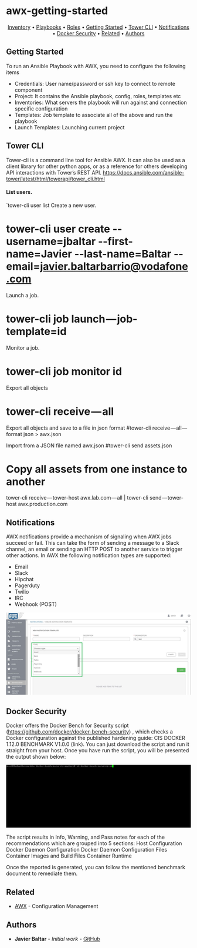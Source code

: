 # awx-getting-started
<p align="center">
  <a href="#Inventory">Inventory</a> •
  <a href="#Playbooks">Playbooks</a> •
  <a href="#Roles">Roles</a> •
  <a href="#Getting-Started">Getting Started</a> •
  <a href="#Tower-CLI">Tower CLI</a> •
  <a href="#Notifications">Notifications</a> •
  <a href="#Docker-Security">Docker Security</a> •
  <a href="#related">Related</a> •
  <a href="#Authors">Authors</a>
</p>

## Getting Started
To run an Ansible Playbook with AWX, you need to configure the following items
- Credentials: User name/password or ssh key to connect to remote component
- Project: It contains the Ansible playbook, config, roles, templates etc
- Inventories : What servers the playbook will run against and connection specific configuration
- Templates: Job template to associate all of the above and run the playbook
- Launch Templates: Launching current project

## Tower CLI
Tower-cli is a command line tool for Ansible AWX. It can also be used as a client library for other python apps, or as a reference for others developing API interactions with Tower’s REST API.
https://docs.ansible.com/ansible-tower/latest/html/towerapi/tower_cli.html 

#### List users.
`tower-cli user list
Create a new user.
# tower-cli user create --username=jbaltar --first-name=Javier --last-name=Baltar --email=javier.baltarbarrio@vodafone.com

Launch a job.
# tower-cli job launch — job-template=id

Monitor a job.
# tower-cli job monitor id

Export all objects 
# tower-cli receive — all

Export all objects and save to a file in json format
#tower-cli receive — all — format json > awx.json

Import from a JSON file named awx.json 
#tower-cli send assets.json

# Copy all assets from one instance to another
tower-cli receive — tower-host awx.lab.com — all | tower-cli send — tower-host awx.production.com


## Notifications
AWX notifications provide a mechanism of signaling when AWX jobs succeed or fail. This can take the form of sending a message to a Slack channel, an email or sending an HTTP POST to another service to trigger other actions.
In AWX the following notification types are supported:
- Email
- Slack
- Hipchat
- Pagerduty
- Twilio
- IRC
- Webhook (POST)

![](awx-notifications.png)

## Docker Security
Docker offers the Docker Bench for Security script (https://github.com/docker/docker-bench-security) , which checks a Docker configuration against the published hardening guide: CIS DOCKER 1.12.0 BENCHMARK V1.0.0 (link). 
You can just download the script and run it straight from your host. Once you have run the script, you will be presented the output shown below:

![](dockerSecurity.gif)


The script results in Info, Warning, and Pass notes for each of the recommendations which are grouped into 5 sections:
Host Configuration
Docker Daemon Configuration
Docker Daemon Configuration Files
Container Images and Build Files
Container Runtime

Once the reported is generated, you can follow the mentioned benchmark document to remediate them.


## Related
* [AWX](https://github.com/ansible/awx) - Configuration Management
 
## Authors
* **Javier Baltar** - *Initial work* - [GitHub](https://github.com/JavierBaltar)

